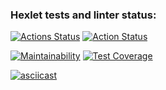 ### Hexlet tests and linter status:
[![Actions Status](https://github.com/Nurlan-Aliev/python-project-50/workflows/hexlet-check/badge.svg)](https://github.com/Nurlan-Aliev/python-project-50/actions)
[![Action Status](https://github.com/Nurlan-Aliev/python-project-50/actions/workflows/check_test.yml/badge.svg)](https://github.com/Nurlan-Aliev/python-project-50/actions/workflows/check_test.yml)

[![Maintainability](https://api.codeclimate.com/v1/badges/b446b81f1d5f47f4bc24/maintainability)](https://codeclimate.com/github/Nurlan-Aliev/python-project-50/maintainability)
[![Test Coverage](https://api.codeclimate.com/v1/badges/b446b81f1d5f47f4bc24/test_coverage)](https://codeclimate.com/github/Nurlan-Aliev/python-project-50/test_coverage)

[![asciicast](https://asciinema.org/a/4eG0wqEaYgBdWsdiyxVlu9IEb.svg)](https://asciinema.org/a/4eG0wqEaYgBdWsdiyxVlu9IEb)
